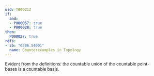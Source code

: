 ```yaml
---
uid: T000212
if:
  and:
  - P000057: true
  - P000028: true
then:
  P000027: true
refs:
- zb: "0386.54001"
  name: Counterexamples in Topology
---
```


Evident from the definitions: the countable union of the countable
point-bases is a countable basis.
